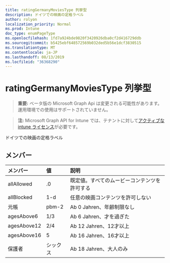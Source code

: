 ```yaml
---
title: ratingGermanyMoviesType 列挙型
description: ドイツでの映画の定格ラベル
author: rolyon
localization_priority: Normal
ms.prod: Intune
doc_type: enumPageType
ms.openlocfilehash: 1fd7a924bde9820f3420926dba0cf2d416729ddb
ms.sourcegitcommit: b5425ebf648572569b032ded5b56e1dcf3830515
ms.translationtype: MT
ms.contentlocale: ja-JP
ms.lasthandoff: 08/13/2019
ms.locfileid: "36368290"
---
```

# <a name="ratinggermanymoviestype-enum-type"></a>ratingGermanyMoviesType 列挙型

> **重要:** ベータ版の Microsoft Graph Api は変更される可能性があります。運用環境での使用はサポートされていません。

> **注:** Microsoft Graph API for Intune では、テナントに対して[アクティブな intune ライセンス](https://go.microsoft.com/fwlink/?linkid=839381)が必要です。

ドイツでの映画の定格ラベル

## <a name="members"></a>メンバー
|メンバー|値|説明|
|:---|:---|:---|
|allAllowed|.0|既定値。すべてのムービーコンテンツを許可する|
|allBlocked|1-d|任意の映画コンテンツを許可しない|
|元帳|pbm-2|Ab 0 Jahren、年齢制限なし|
|agesAbove6|1/3|Ab 6 Jahren、才を過ぎた|
|agesAbove12|2/4|Ab 12 Jahren、12才以上|
|agesAbove16|5|Ab 16 Jahren、16才以上|
|保護者|シックス|Ab 18 Jahren、大人のみ|



